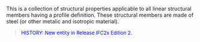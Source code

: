 ﻿This is a collection of structural properties applicable to all linear structural members having a profile definition. These structural members are made of steel (or other metalic and isotropic material).

> <font color="#0000FF" size="-1">HISTORY: New entity in Release
		IFC2x Edition 2.</font>